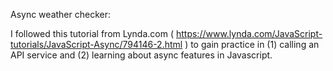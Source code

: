 Async weather checker:

I followed this tutorial from Lynda.com ( https://www.lynda.com/JavaScript-tutorials/JavaScript-Async/794146-2.html ) to gain practice in (1) calling an API service and (2) learning about async features in Javascript.
